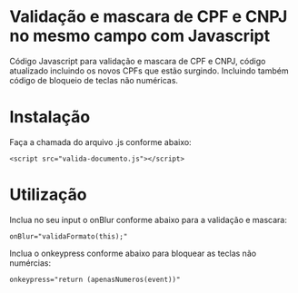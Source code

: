# Validação e mascara de CPF e CNPJ no mesmo campo com Javascript

Código Javascript para validação e mascara de CPF e CNPJ, código atualizado incluindo os novos CPFs que estão surgindo.
Incluindo também código de bloqueio de teclas não numéricas.

# Instalação
  Faça a chamada do arquivo .js conforme abaixo:
  
    <script src="valida-documento.js"></script>

# Utilização

Inclua no seu input o onBlur conforme abaixo para a validação e mascara:

  `onBlur="validaFormato(this);"`

Inclua o onkeypress conforme abaixo para bloquear as teclas não numércias:
  
  `onkeypress="return (apenasNumeros(event))"`
 
 
 


